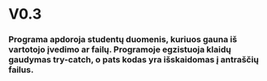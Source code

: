 # V0.3
### Programa apdoroja studentų duomenis, kuriuos gauna iš vartotojo įvedimo ar failų. Programoje egzistuoja klaidų gaudymas try-catch, o pats kodas yra išskaidomas į antraščių failus.
